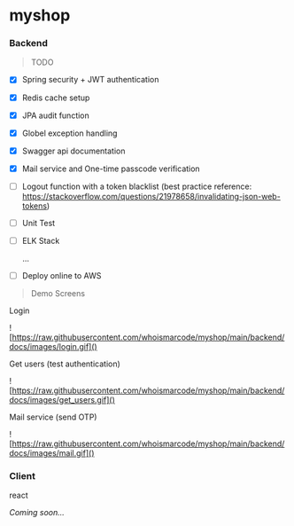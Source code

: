 # myshop

### Backend

> TODO

- [x] Spring security + JWT authentication

- [x] Redis cache setup

- [x] JPA audit function

- [x] Globel exception handling 

- [x] Swagger api documentation

- [x] Mail service and One-time passcode verification

- [ ] Logout function with a token blacklist (best practice reference: https://stackoverflow.com/questions/21978658/invalidating-json-web-tokens)

- [ ] Unit Test

- [ ] ELK Stack

  ...

- [ ] Deploy online to AWS

> Demo Screens

Login 

![https://raw.githubusercontent.com/whoismarcode/myshop/main/backend/docs/images/login.gif]()

Get users (test authentication)

![https://raw.githubusercontent.com/whoismarcode/myshop/main/backend/docs/images/get_users.gif]()

Mail service (send OTP)

![https://raw.githubusercontent.com/whoismarcode/myshop/main/backend/docs/images/mail.gif]()



### Client

react

*Coming soon...*

